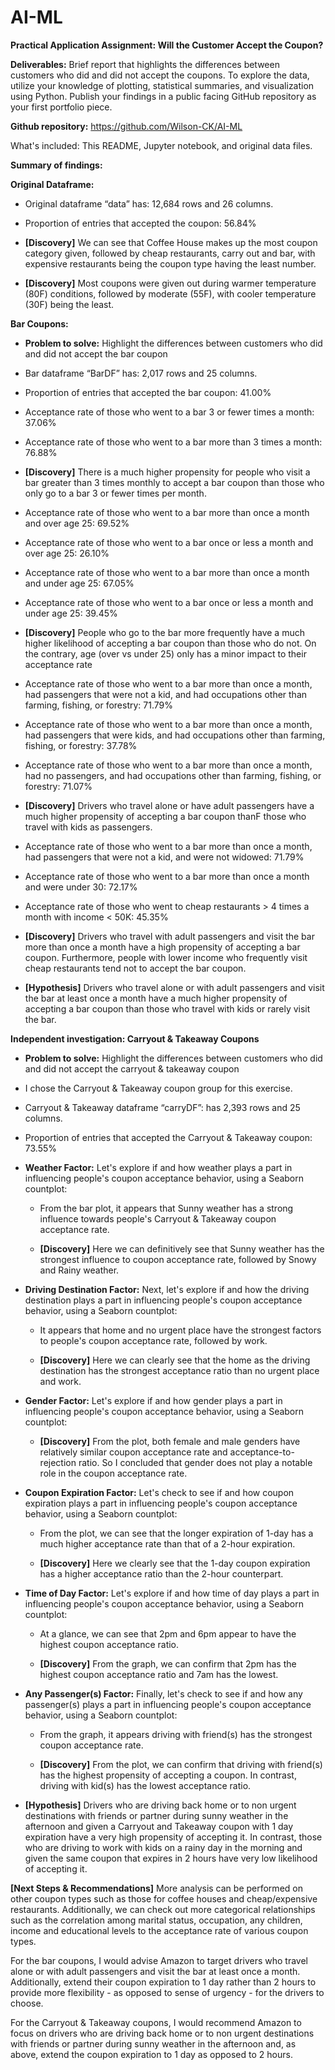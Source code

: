 # AI-ML

**Practical Application Assignment: Will the Customer Accept the Coupon?**

**Deliverables:**
Brief report that highlights the differences between customers who did and did not accept the coupons. To explore the data, utilize your knowledge of plotting, statistical summaries, and visualization using Python. Publish your findings in a public facing GitHub repository as your first portfolio piece.

**Github repository:** https://github.com/Wilson-CK/AI-ML

What's included:  This README, Jupyter notebook, and original data files. 

**Summary of findings:**

**Original Dataframe:**
	
* Original dataframe “data” has:  12,684 rows and 26 columns.
	
* Proportion of entries that accepted the coupon: 56.84%
	
* **[Discovery]**  We can see that Coffee House makes up the most coupon category given, followed by cheap restaurants, carry out and bar, with expensive restaurants being the coupon type having the least number.
	
* **[Discovery]**  Most coupons were given out during warmer temperature (80F) conditions, followed by moderate (55F), with cooler temperature (30F) being the least.

**Bar Coupons:**

* **Problem to solve:** Highlight the differences between customers who did and did not accept the bar coupon

* Bar dataframe “BarDF” has: 2,017 rows and 25 columns.
	
* Proportion of entries that accepted the bar coupon: 41.00%
	
* Acceptance rate of those who went to a bar 3 or fewer times a month: 37.06%
	
* Acceptance rate of those who went to a bar more than 3 times a month: 76.88%
	
* **[Discovery]** There is a much higher propensity for people who visit a bar greater than 3 times monthly to accept a bar coupon than those who only go to a bar 3 or fewer times per month.
	
* Acceptance rate of those who went to a bar more than once a month and over age 25: 69.52%
	
* Acceptance rate of those who went to a bar once or less a month and over age 25: 26.10%
	
* Acceptance rate of those who went to a bar more than once a month and under age 25: 67.05%
	
* Acceptance rate of those who went to a bar once or less a month and under age 25: 39.45%
	
* **[Discovery]** People who go to the bar more frequently have a much higher likelihood of accepting a bar coupon than those who do not.  On the contrary, age (over vs under 25) only has a minor impact to their acceptance rate
	
* Acceptance rate of those who went to a bar more than once a month, had passengers that were not a kid, and had occupations other than farming, fishing, or forestry: 71.79%
	
* Acceptance rate of those who went to a bar more than once a month, had passengers that were kids, and had occupations other than farming, fishing, or forestry: 37.78%
	
* Acceptance rate of those who went to a bar more than once a month, had no passengers, and had occupations other than farming, fishing, or forestry: 71.07%
	
* **[Discovery]** Drivers who travel alone or have adult passengers have a much higher propensity of accepting a bar coupon thanF those who travel with kids as passengers.
	
* Acceptance rate of those who went to a bar more than once a month, had passengers that were not a kid, and were not widowed: 71.79%
	
* Acceptance rate of those who went to a bar more than once a month and were under 30: 72.17%
	
* Acceptance rate of those who went to cheap restaurants > 4 times a month with income < 50K: 45.35%
	
* **[Discovery]** Drivers who travel with adult passengers and visit the bar more than once a month have a high propensity of accepting a bar coupon.  Furthermore, people with lower income who frequently visit cheap restaurants tend not to accept the bar coupon.  
	
* **[Hypothesis]** Drivers who travel alone or with adult passengers and visit the bar at least once a month have a much higher propensity of accepting a bar coupon than those who travel with kids or rarely visit the bar.

**Independent investigation: Carryout & Takeaway Coupons**

* **Problem to solve:** Highlight the differences between customers who did and did not accept the carryout & takeaway coupon

* I chose the Carryout & Takeaway coupon group for this exercise.

* Carryout & Takeaway dataframe “carryDF”:  has 2,393 rows and 25 columns.

* Proportion of entries that accepted the Carryout & Takeaway coupon: 73.55%

* **Weather Factor:** Let's explore if and how weather plays a part in influencing people's coupon acceptance behavior, using a Seaborn countplot:

  * From the bar plot, it appears that Sunny weather has a strong influence towards people's Carryout & Takeaway coupon acceptance rate. 

  * **[Discovery]** Here we can definitively see that Sunny weather has the strongest influence to coupon acceptance rate, followed by Snowy and Rainy weather.

* **Driving Destination Factor:** Next, let's explore if and how the driving destination plays a part in influencing people's coupon acceptance behavior, using a Seaborn countplot:

  * It appears that home and no urgent place have the strongest factors to people's coupon acceptance rate, followed by work.

  * **[Discovery]** Here we can clearly see that the home as the driving destination has the strongest acceptance ratio than no urgent place and work.

* **Gender Factor:** Let's explore if and how gender plays a part in influencing people's coupon acceptance behavior, using a Seaborn countplot:

  * **[Discovery]** From the plot, both female and male genders have relatively similar coupon acceptance rate and acceptance-to-rejection ratio. So I concluded that gender does not play a notable role in the coupon acceptance rate.

* **Coupon Expiration Factor:** Let's check to see if and how coupon expiration plays a part in influencing people's coupon acceptance behavior, using a Seaborn countplot:

  * From the plot, we can see that the longer expiration of 1-day has a much higher acceptance rate than that of a 2-hour expiration.

  * **[Discovery]** Here we clearly see that the 1-day coupon expiration has a higher acceptance ratio than the 2-hour counterpart.

* **Time of Day Factor:** Let's explore if and how time of day plays a part in influencing people's coupon acceptance behavior, using a Seaborn countplot:

  * At a glance, we can see that 2pm and 6pm appear to have the highest coupon acceptance ratio.

  * **[Discovery]** From the graph, we can confirm that 2pm has the highest coupon acceptance ratio and 7am has the lowest.

* **Any Passenger(s) Factor:** Finally, let's check to see if and how any passenger(s) plays a part in influencing people's coupon acceptance behavior, using a Seaborn countplot:

  * From the graph, it appears driving with friend(s) has the strongest coupon acceptance rate.

  * **[Discovery]** From the plot, we can confirm that driving with friend(s) has the highest propensity of accepting a coupon.  In contrast, driving with kid(s) has the lowest acceptance ratio.

* **[Hypothesis]** Drivers who are driving back home or to non urgent destinations with friends or partner during sunny weather in the afternoon and given a Carryout and Takeaway coupon with 1 day expiration have a very high propensity of accepting it. In contrast, those who are driving to work with kids on a rainy day in the morning and given the same coupon that expires in 2 hours have very low likelihood of accepting it.

**[Next Steps & Recommendations]** More analysis can be performed on other coupon types such as those for coffee houses and cheap/expensive restaurants. Additionally, we can check out more categorical relationships such as the correlation among marital status, occupation, any children, income and educational levels to the acceptance rate of various coupon types.

For the bar coupons, I would advise Amazon to target drivers who travel alone or with adult passengers and visit the bar at least once a month. Additionally, extend their coupon expiration to 1 day rather than 2 hours to provide more flexibility - as opposed to sense of urgency - for the drivers to choose.

For the Carryout & Takeaway coupons, I would recommend Amazon to focus on drivers who are driving back home or to non urgent destinations with friends or partner during sunny weather in the afternoon and, as above, extend the coupon expiration to 1 day as opposed to 2 hours.

